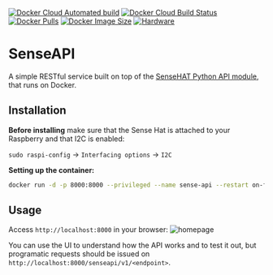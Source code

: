 [![Docker Cloud Automated build](https://img.shields.io/docker/cloud/automated/tanasegabriel/sense-api.svg?style=popout)](https://hub.docker.com/r/tanasegabriel/sense-api)
[![Docker Cloud Build Status](https://img.shields.io/docker/cloud/build/tanasegabriel/sense-api.svg?style=popout)](https://hub.docker.com/r/tanasegabriel/sense-api/builds)
[![Docker Pulls](https://img.shields.io/docker/pulls/tanasegabriel/sense-api.svg?color=yellowgreen&style=popout)](https://hub.docker.com/r/tanasegabriel/sense-api)
[![Docker Image Size](https://img.shields.io/microbadger/image-size/tanasegabriel/sense-api?color=blueviolet&style=popout)](https://hub.docker.com/r/tanasegabriel/sense-api/tags)
[![Hardware](https://img.shields.io/badge/hardware-Raspberry_Pi-orange?style=popout)](https://www.raspberrypi.org/)


# SenseAPI
A simple RESTful service built on top of the [SenseHAT Python API module](https://pythonhosted.org/sense-hat/), that runs on Docker.

## Installation

**Before installing** make sure that the Sense Hat is attached to your Raspberry and that I2C is enabled:

`sudo raspi-config` -> `Interfacing options` -> `I2C`

**Setting up the container:**
```bash
docker run -d -p 8000:8000 --privileged --name sense-api --restart on-failure tanasegabriel/sense-api
```

## Usage
Access `http://localhost:8000` in your browser:
![homepage](https://i.imgur.com/0sLC54b.png)


You can use the UI to understand how the API works and to test it out, but programatic requests should be issued on `http://localhost:8000/senseapi/v1/<endpoint>`.
